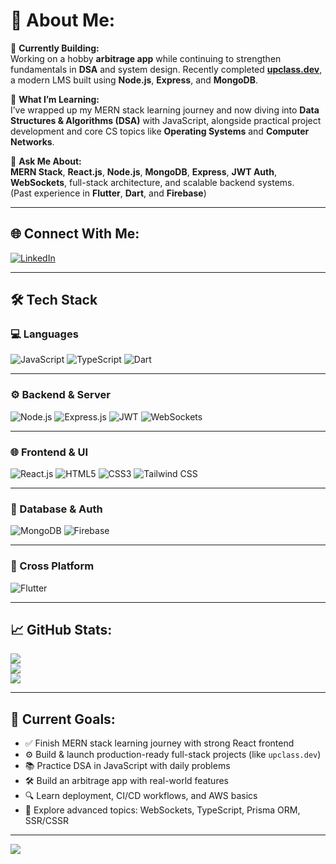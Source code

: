 # 💫 About Me:
🔹 **Currently Building:**  
Working on a hobby **arbitrage app** while continuing to strengthen fundamentals in **DSA** and system design. Recently completed **[upclass.dev]()**, a modern LMS built using **Node.js**, **Express**, and **MongoDB**.

🔹 **What I’m Learning:**  
I’ve wrapped up my MERN stack learning journey and now diving into **Data Structures & Algorithms (DSA)** with JavaScript, alongside practical project development and core CS topics like **Operating Systems** and **Computer Networks**.

🔹 **Ask Me About:**  
**MERN Stack**, **React.js**, **Node.js**, **MongoDB**, **Express**, **JWT Auth**, **WebSockets**, full-stack architecture, and scalable backend systems.  
(Past experience in **Flutter**, **Dart**, and **Firebase**)

---

## 🌐 Connect With Me:
[![LinkedIn](https://img.shields.io/badge/LinkedIn-%230077B5.svg?logo=linkedin&logoColor=white)](https://www.linkedin.com/in/yadnesh-narawade)

---

## 🛠️ Tech Stack

### 💻 Languages
![JavaScript](https://img.shields.io/badge/JavaScript-%23323330.svg?style=for-the-badge&logo=javascript&logoColor=%23F7DF1E)
![TypeScript](https://img.shields.io/badge/TypeScript-%23007ACC.svg?style=for-the-badge&logo=typescript&logoColor=white)
![Dart](https://img.shields.io/badge/Dart-%230175C2.svg?style=for-the-badge&logo=dart&logoColor=white)

---

### ⚙️ Backend & Server
![Node.js](https://img.shields.io/badge/Node.js-339933.svg?style=for-the-badge&logo=nodedotjs&logoColor=white)
![Express.js](https://img.shields.io/badge/Express.js-%23404d59.svg?style=for-the-badge&logo=express&logoColor=%2361DAFB)
![JWT](https://img.shields.io/badge/JWT-black?style=for-the-badge&logo=JSON%20web%20tokens)
![WebSockets](https://img.shields.io/badge/WebSockets-%23007ACC.svg?style=for-the-badge&logo=websocket&logoColor=white)

---

### 🌐 Frontend & UI
![React.js](https://img.shields.io/badge/React-%2320232a.svg?style=for-the-badge&logo=react&logoColor=%2361DAFB)
![HTML5](https://img.shields.io/badge/HTML5-%23E34F26.svg?style=for-the-badge&logo=html5&logoColor=white)
![CSS3](https://img.shields.io/badge/CSS3-%231572B6.svg?style=for-the-badge&logo=css3&logoColor=white)
![Tailwind CSS](https://img.shields.io/badge/TailwindCSS-%2338B2AC.svg?style=for-the-badge&logo=tailwind-css&logoColor=white)

---

### 🧩 Database & Auth
![MongoDB](https://img.shields.io/badge/MongoDB-%234ea94b.svg?style=for-the-badge&logo=mongodb&logoColor=white)
![Firebase](https://img.shields.io/badge/Firebase-FFD700?style=for-the-badge&logo=firebase&logoColor=black)

---

### 📱 Cross Platform
![Flutter](https://img.shields.io/badge/Flutter-%2302569B.svg?style=for-the-badge&logo=Flutter&logoColor=white)

---

## 📈 GitHub Stats:
![](https://github-readme-stats.vercel.app/api?username=Dev-Yadnesh8&theme=dark&hide_border=false&include_all_commits=true&count_private=true)<br/>
![](https://github-readme-streak-stats.herokuapp.com/?user=Dev-Yadnesh8&theme=dark&hide_border=false)<br/>
![](https://github-readme-stats.vercel.app/api/top-langs/?username=Dev-Yadnesh8&theme=dark&hide_border=false&layout=compact)

---

## 🚀 Current Goals:
- ✅ Finish MERN stack learning journey with strong React frontend  
- ⚙️ Build & launch production-ready full-stack projects (like `upclass.dev`)  
- 📚 Practice DSA in JavaScript with daily problems  
- 🛠️ Build an arbitrage app with real-world features  
- 🔍 Learn deployment, CI/CD workflows, and AWS basics  
- 📡 Explore advanced topics: WebSockets, TypeScript, Prisma ORM, SSR/CSSR

---

[![](https://visitcount.itsvg.in/api?id=Dev-Yadnesh8&icon=0&color=0)](https://visitcount.itsvg.in)
